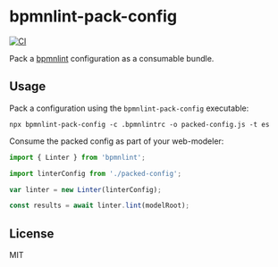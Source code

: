 # bpmnlint-pack-config

[![CI](https://github.com/nikku/bpmnlint-pack-config/workflows/CI/badge.svg)](https://github.com/nikku/bpmnlint-pack-config/actions?query=workflow%3ACI)

Pack a [bpmnlint](https://github.com/bpmn-io/bpmnlint) configuration as a consumable bundle.


## Usage

Pack a configuration using the `bpmnlint-pack-config` executable:

```
npx bpmnlint-pack-config -c .bpmnlintrc -o packed-config.js -t es
```

Consume the packed config as part of your web-modeler:

```javascript
import { Linter } from 'bpmnlint';

import linterConfig from './packed-config';

var linter = new Linter(linterConfig);

const results = await linter.lint(modelRoot);
```


## License

MIT
